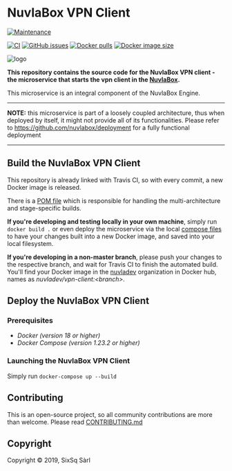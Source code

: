 # NuvlaBox VPN Client

[![Maintenance](https://img.shields.io/badge/Maintained%3F-yes-green.svg?style=for-the-badge)](https://github.com/nuvlabox/vpn-client/graphs/commit-activity)


[![CI](https://img.shields.io/travis/com/nuvlabox/vpn-client?style=for-the-badge&logo=travis-ci&logoColor=white)](https://travis-ci.com/nuvlabox/vpn-client)
[![GitHub issues](https://img.shields.io/github/issues/nuvlabox/vpn-client?style=for-the-badge&logo=github&logoColor=white)](https://GitHub.com/nuvlabox/vpn-client/issues/)
[![Docker pulls](https://img.shields.io/docker/pulls/nuvlabox/vpn-client?style=for-the-badge&logo=Docker&logoColor=white)](https://cloud.docker.com/u/nuvlabox/repository/docker/nuvlabox/vpn-client)
[![Docker image size](https://img.shields.io/microbadger/image-size/nuvlabox/vpn-client?style=for-the-badge&logo=Docker&logoColor=white)](https://cloud.docker.com/u/nuvlabox/repository/docker/nuvlabox/vpn-client)

![logo](https://uc977612ad25e6fb53ac9275cd4c.previews.dropboxusercontent.com/p/thumb/AAhLDh0-m61kGliju2bmLxVEc36VssSKVjGd9r6JnxmpdVExwfKsZWXtVtc2gz0IR1PN7tviqaJJY3YSXHZhxTwO1x_8bHHt3W49SZDgrMqPW84Jw9vg-Dmv_2J4siLp44GvufcOPr8Rw96xIGfG1JIm_xrADjdl0tpgW8LrJnojoMl5l7hCs0cNLMQm54P_QH8hhg5cc8Nkvk2M5F5YBp4MM5M62AMQXZRihBz4QsbvHeVNIj3Z8lI-gbcY9rYjiQmLYeAdP_REq2eEYcrADrMHHI6oJRuFQAAzrEPcyc6_3KQzMENiGflpKZAE2BcAJAJ956KodJjixpH8PPC_3sGlhijEZ2LTE_jwb00-znmVRV-BYNr8MO16HCZIBQeRgSc/p.png?fv_content=true&size_mode=5)


**This repository contains the source code for the NuvlaBox VPN client - the microservice that starts the vpn client
 in the [NuvlaBox](https://sixsq.com/products-and-services/nuvlabox/overview).**

This microservice is an integral component of the NuvlaBox Engine.

---

**NOTE:** this microservice is part of a loosely coupled architecture, thus when deployed by itself, it might not provide all of its functionalities. Please refer to https://github.com/nuvlabox/deployment for a fully functional deployment

---

## Build the NuvlaBox VPN Client

This repository is already linked with Travis CI, so with every commit, a new Docker image is released. 

There is a [POM file](pom.xml) which is responsible for handling the multi-architecture and stage-specific builds.

**If you're developing and testing locally in your own machine**, simply run `docker build .` or even deploy the microservice via the local [compose files](docker-compose.yml) to have your changes built into a new Docker image, and saved into your local filesystem.

**If you're developing in a non-master branch**, please push your changes to the respective branch, and wait for Travis CI to finish the automated build. You'll find your Docker image in the [nuvladev](https://hub.docker.com/u/nuvladev) organization in Docker hub, names as _nuvladev/vpn-client:\<branch\>_.

## Deploy the NuvlaBox VPN Client


### Prerequisites 

 - *Docker (version 18 or higher)*
 - *Docker Compose (version 1.23.2 or higher)*


### Launching the NuvlaBox VPN Client

Simply run `docker-compose up --build`


## Contributing

This is an open-source project, so all community contributions are more than welcome. Please read [CONTRIBUTING.md](CONTRIBUTING.md)
 
## Copyright

Copyright &copy; 2019, SixSq Sàrl
